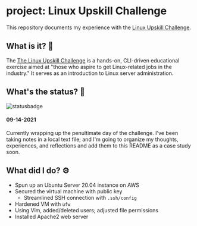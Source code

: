 # project: Linux Upskill Challenge
This repository documents my experience with the [Linux Upskill Challenge](https://github.com/livialima/linuxupskillchallenge).

## What is it? 🤔
The [The Linux Upskill Challenge](https://linuxupskillchallenge.org/) is a hands-on, CLI-driven educational exercise aimed at "those who aspire to get Linux-related jobs in the industry." It serves as an introduction to Linux server administration.

## What's the status? 🚦
![statusbadge](https://img.shields.io/badge/status-in--progress-blue?style=for-the-badge)
<!-- ![statusbadge](https://img.shields.io/badge/status-completed-success?style=for-the-badge) -->

#### 09-14-2021 
Currently wrapping up the penultimate day of the challenge. I've been taking notes in a local text file; and I'm going to organize my thoughts, experiences, and reflections and add them to this README as a case study soon.

## What did I do? ⚙️
- Spun up an Ubuntu Server 20.04 instance on AWS
- Secured the virtual machine with public key
  - Streamlined SSH connection with `.ssh/config`
- Hardened VM with `ufw`
- Using Vim, added/deleted users; adjusted file permissions
- Installed Apache2 web server
